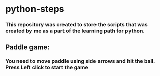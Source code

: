 # python-steps

### This repository was created to store the scripts that was created by me as a part of the learning path for python.
## Paddle game: 
### You need to move paddle using side arrows and hit the ball. Press Left click to start the game
